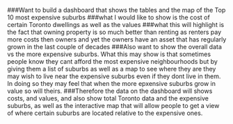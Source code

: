 ###Want to build a dashboard that shows the tables and the map of the Top 10 most expensive suburbs 
###what I would like to show is the cost of certain Toronto dwellings as well as the values
###what this will highlight is the fact that owning property is so much better than renting as renters pay more costs then owners and yet the owners have an asset that has regularly grown in the last couple of decades 
###Also want to show the overall data vs the more expensive suburbs. What this may show is that sometimes people know they cant afford the most expensive neighbourhoods but by giving them a list of suburbs as well as a map to see where they are they may wish to live near the expensive suburbs even if they dont live in them. In doing so they may feel that when the more epxensive suburbs grow in value so will theirs. 
###Therefore the data on the dashboard will shows costs, and values, and also show total Toronto data and the expensive suburbs, as well as the interactive map that will allow people to get a view of where certain suburbs are located relative to the expensive ones. 